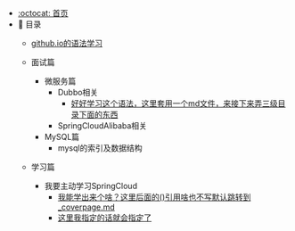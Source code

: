 - [:octocat: 首页](/README)
- :memo: 目录
   - [github.io的语法学习](/md/面试八股文笔记/github.io的语法学习.md)
   - 面试篇
       - 微服务篇
            - Dubbo相关
                - [好好学习这个语法，这里套用一个md文件，来接下来弄三级目录下面的东西](/md/idea-plugin/2021-08-27-技术调研IDEA插件怎么开发.md)
            - SpringCloudAlibaba相关  
       - MySQL篇
            - mysql的索引及数据结构   
     
   - 学习篇
       - 我要主动学习SpringCloud
            - [我能学出来个啥？这里后面的()引用啥也不写默认跳转到 _coverpage.md ]()
            - [这里我指定的话就会指定了](/md/idea-plugin/2021-11-03-第二节：配置窗体和侧边栏窗体的使用.md)